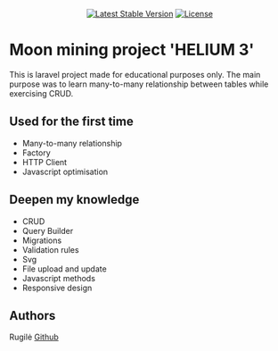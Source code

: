 <p align="center">
<a href="https://packagist.org/packages/laravel/framework"><img src="https://img.shields.io/packagist/v/laravel/framework" alt="Latest Stable Version"></a>
<a href="https://packagist.org/packages/laravel/framework"><img src="https://img.shields.io/packagist/l/laravel/framework" alt="License"></a>
</p>

# Moon mining project 'HELIUM 3'

This is laravel project made for educational purposes only. The main purpose was to learn many-to-many relationship between tables while exercising CRUD.

## Used for the first time

- Many-to-many relationship
- Factory
- HTTP Client
- Javascript optimisation

## Deepen my knowledge

- CRUD
- Query Builder
- Migrations
- Validation rules
- Svg
- File upload and update
- Javascript methods
- Responsive design

## Authors

Rugilė [Github](https://github.com/kauste)